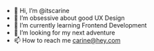 - 👋 Hi, I’m @itscarine
- 👀 I’m obsessive about good UX Design
- 🌱 I’m currently learning Frontend Development
- 💞️ I’m looking for my next adventure
- 📫 How to reach me carine@hey.com

<!---
itscarine/itscarine is a ✨ special ✨ repository because its `README.md` (this file) appears on your GitHub profile.
You can click the Preview link to take a look at your changes.
--->
